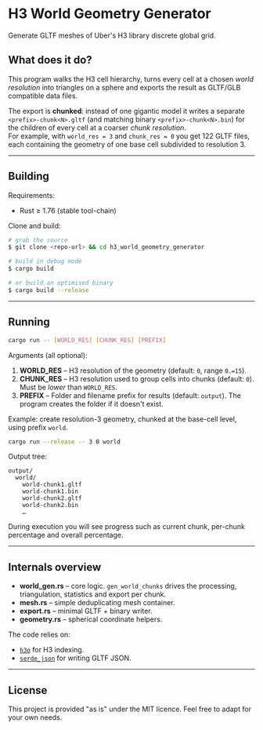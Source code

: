 # H3 World Geometry Generator

Generate GLTF meshes of Uber's H3 library discrete global grid.

## What does it do?
This program walks the H3 cell hierarchy, turns every cell at a chosen *world resolution* into triangles on a sphere and exports the result as GLTF/GLB compatible data files.

The export is **chunked**: instead of one gigantic model it writes a separate `<prefix>-chunk<N>.gltf` (and matching binary `<prefix>-chunk<N>.bin`) for the children of every cell at a coarser *chunk resolution*.  
For example, with `world_res = 3` and `chunk_res = 0` you get 122 GLTF files, each containing the geometry of one base cell subdivided to resolution 3.

---

## Building
Requirements:
* Rust ≥ 1.76 (stable tool-chain)

Clone and build:
```bash
# grab the source
$ git clone <repo-url> && cd h3_world_geometry_generator

# build in debug mode
$ cargo build

# or build an optimised binary
$ cargo build --release
```

---

## Running
```bash
cargo run -- [WORLD_RES] [CHUNK_RES] [PREFIX]
```
Arguments (all optional):
1. **WORLD_RES** – H3 resolution of the geometry (default: `0`, range `0‥=15`).
2. **CHUNK_RES** – H3 resolution used to group cells into chunks (default: `0`). Must be *lower* than `WORLD_RES`.
3. **PREFIX** – Folder and filename prefix for results (default: `output`). The program creates the folder if it doesn't exist.

Example: create resolution-3 geometry, chunked at the base-cell level, using prefix `world`.
```bash
cargo run --release -- 3 0 world
```
Output tree:
```
output/
  world/
    world-chunk1.gltf
    world-chunk1.bin
    world-chunk2.gltf
    world-chunk2.bin
    …
```

During execution you will see progress such as current chunk, per-chunk percentage and overall percentage.

---

## Internals overview
* **world_gen.rs** – core logic.  `gen_world_chunks` drives the processing, triangulation, statistics and export per chunk.
* **mesh.rs** – simple deduplicating mesh container.
* **export.rs** – minimal GLTF + binary writer.
* **geometry.rs** – spherical coordinate helpers.

The code relies on:
* [`h3o`](https://crates.io/crates/h3o) for H3 indexing.
* [`serde_json`](https://crates.io/crates/serde_json`) for writing GLTF JSON.

---

## License
This project is provided "as is" under the MIT licence. Feel free to adapt for your own needs.
